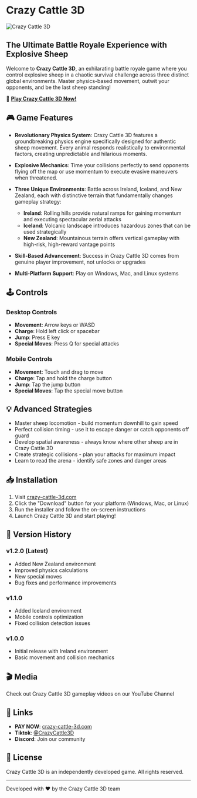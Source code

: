 # Crazy Cattle 3D

![Crazy Cattle 3D](https://crazy-cattle-3d.com/images/crazycattle3d.webp)

## The Ultimate Battle Royale Experience with Explosive Sheep

Welcome to **Crazy Cattle 3D**, an exhilarating battle royale game where you control explosive sheep in a chaotic survival challenge across three distinct global environments. Master physics-based movement, outwit your opponents, and be the last sheep standing!

🔗 **[Play Crazy Cattle 3D Now!](https://crazy-cattle-3d.com)**

## 🎮 Game Features

- **Revolutionary Physics System**: Crazy Cattle 3D features a groundbreaking physics engine specifically designed for authentic sheep movement. Every animal responds realistically to environmental factors, creating unpredictable and hilarious moments.

- **Explosive Mechanics**: Time your collisions perfectly to send opponents flying off the map or use momentum to execute evasive maneuvers when threatened.

- **Three Unique Environments**: Battle across Ireland, Iceland, and New Zealand, each with distinctive terrain that fundamentally changes gameplay strategy:
  - **Ireland**: Rolling hills provide natural ramps for gaining momentum and executing spectacular aerial attacks
  - **Iceland**: Volcanic landscape introduces hazardous zones that can be used strategically
  - **New Zealand**: Mountainous terrain offers vertical gameplay with high-risk, high-reward vantage points

- **Skill-Based Advancement**: Success in Crazy Cattle 3D comes from genuine player improvement, not unlocks or upgrades

- **Multi-Platform Support**: Play on Windows, Mac, and Linux systems

## 🕹️ Controls

### Desktop Controls
- **Movement**: Arrow keys or WASD
- **Charge**: Hold left click or spacebar
- **Jump**: Press E key
- **Special Moves**: Press Q for special attacks

### Mobile Controls
- **Movement**: Touch and drag to move
- **Charge**: Tap and hold the charge button
- **Jump**: Tap the jump button
- **Special Moves**: Tap the special move button

## 💡 Advanced Strategies

- Master sheep locomotion - build momentum downhill to gain speed
- Perfect collision timing - use it to escape danger or catch opponents off guard
- Develop spatial awareness - always know where other sheep are in Crazy Cattle 3D
- Create strategic collisions - plan your attacks for maximum impact
- Learn to read the arena - identify safe zones and danger areas

## 📥 Installation

1. Visit [crazy-cattle-3d.com](https://crazy-cattle-3d.com)
2. Click the "Download" button for your platform (Windows, Mac, or Linux)
3. Run the installer and follow the on-screen instructions
4. Launch Crazy Cattle 3D and start playing!

## 🔄 Version History

### v1.2.0 (Latest)
- Added New Zealand environment
- Improved physics calculations
- New special moves
- Bug fixes and performance improvements

### v1.1.0
- Added Iceland environment
- Mobile controls optimization
- Fixed collision detection issues

### v1.0.0
- Initial release with Ireland environment
- Basic movement and collision mechanics

## 🎬 Media

Check out Crazy Cattle 3D gameplay videos on our YouTube Channel

## 🔗 Links

- **PAY NOW**: [crazy-cattle-3d.com](https://crazy-cattle-3d.com)
- **Tiktok**: [@CrazyCattle3D](https://www.tiktok.com/@crazy.cattle.3d?_t=ZT-8vZbWTK7sYk&_r=1)
- **Discord**: Join our community

## 📝 License

Crazy Cattle 3D is an independently developed game. All rights reserved.

---

Developed with ❤️ by the Crazy Cattle 3D team
